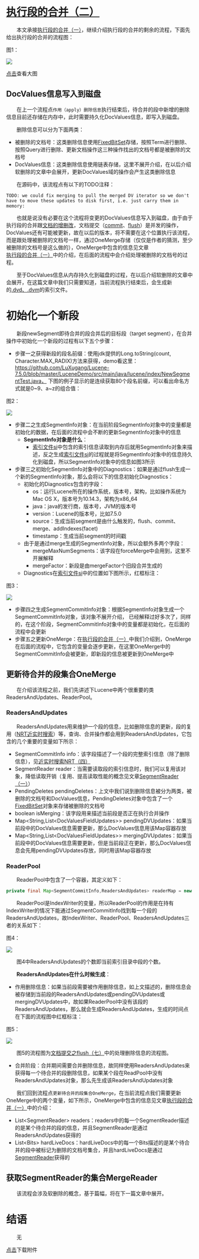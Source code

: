 # [执行段的合并（二）](https://www.amazingkoala.com.cn/Lucene/Index/)

&emsp;&emsp;本文承接[执行段的合并（一）](https://www.amazingkoala.com.cn/Lucene/Index/2019/1024/101.html)，继续介绍执行段的合并的剩余的流程，下面先给出执行段的合并的流程图：

图1：

<img src="执行段的合并（二）-image/1.png">

[点击]()查看大图

## DocValues信息写入到磁盘

&emsp;&emsp;在上一个流程点`作用（apply）删除信息`执行结束后，待合并的段中新增的删除信息目前还存储在内存中，此时需要持久化DocValues信息，即写入到磁盘。

&emsp;&emsp;删除信息可以分为下面两类：

- 被删除的文档号：这类删除信息使用[FixedBitSet](https://www.amazingkoala.com.cn/Lucene/gongjulei/2019/0404/45.html)存储，按照Term进行删除、按照Query进行删除、更新文档操作这三种操作找出的文档号都是被删除的文档号
- DocValues信息：这类删除信息使用链表存储，这里不展开介绍，在以后介绍软删除的文章中会展开，更新DocValues域的操作会产生这类删除信息

&emsp;&emsp;在源码中，该流程点有以下的TODO注释：

```text
TODO: we could fix merging to pull the merged DV iterator so we don't have to move these updates to disk first, i.e. just carry them in memory:
```

&emsp;&emsp;也就是说没有必要在这个流程将变更的DocValues信息写入到磁盘，由于由于执行段的合并跟[文档的增删改](https://www.amazingkoala.com.cn/Lucene/Index/2019/0626/68.html)，文档提交（[commit](https://www.amazingkoala.com.cn/Lucene/Index/2019/0906/91.html)、[flush](https://www.amazingkoala.com.cn/Lucene/Index/2019/0716/74.html)）是并发的操作，DocValues还有可能被更新，故在以后的版本，将不需要在这个位置执行该流程，而是跟处理被删除的文档号一样，通过OneMerge存储（仅仅是作者的猜测，至少被删除的文档号是这么做的），OneMerge中包含的信息见文章[执行段的合并（一）](https://www.amazingkoala.com.cn/Lucene/Index/2019/1024/101.html)中的介绍，在后面的流程中会介绍处理被删除的文档号的过程。

&emsp;&emsp;至于DocValues信息从内存持久化到磁盘的过程，在以后介绍软删除的文章中会展开，在这篇文章中我们只需要知道，当前流程执行结束后，会生成新的[.dvd、.dvm](https://www.amazingkoala.com.cn/Lucene/DocValues/2019/0218/33.html)的索引文件。

# 初始化一个新段

&emsp;&emsp;新段newSegment即待合并的段合并后的目标段（target segment），在合并操作中初始化一个新段的过程有以下五个步骤：

- 步骤一之获得新段的段名前缀：使用jdk提供的Long.toString(count, Character.MAX_RADIX)方法来获得，demo看这里：https://github.com/LuXugang/Lucene-7.5.0/blob/master/LuceneDemo/src/main/java/lucene/index/NewSegmentTest.java， 下图的例子显示的是连续获取80个段名前缀，可以看出命名方式就是0~9、a~z的组合值：

图2：

<img src="执行段的合并（二）-image/2.png">

- 步骤二之生成SegmentInfo对象：在当前阶段SegmentInfo对象中的变量都是初始化的数据，在后面的流程中会不断的更新SegmentInfo对象中的信息
  - **SegmentInfo对象是什么**：
    - [索引文件si](https://www.amazingkoala.com.cn/Lucene/suoyinwenjian/2019/0605/63.html)中包含的索引信息读取到内存后就用SegmentInfo对象来描述，反之生成[索引文件si](https://www.amazingkoala.com.cn/Lucene/suoyinwenjian/2019/0605/63.html)的过程就是将SegmentInfo对象中的信息持久化到磁盘，所以SegmentInfo对象中的信息如图3所示
- 步骤三之初始化SegmentInfo对象中的Diagnostics：如果是通过flush生成一个新的SegmentInfo对象，那么会将以下的信息初始化Diagnostics：
  - 初始化的Diagnostics包含的字段：
    - os：运行Lucene所在的操作系统，版本号，架构，比如操作系统为Mac OS X，版本号为10.14.3，架构为x86_64
    - java：java的发行商，版本号，JVM的版本号
    - version：Lucene的版本号，比如7.5.0
    - source：生成当前segment是由什么触发的，flush、commit、merge、addIndexes(facet)
    - timestamp：生成当前segment的时间戳
  - 由于是通过merge生成的SegmentInfo对象，所以会额外多两个字段：
    - mergeMaxNumSegments：该字段在forceMerge中会用到，这里不开展解释
    - mergeFactor：新段是由mergeFactor个旧段合并生成的
  - Diagnostics在[索引文件si](https://www.amazingkoala.com.cn/Lucene/suoyinwenjian/2019/0605/63.html)中的位置如下图所示，红框标注：

图3：

<img src="执行段的合并（二）-image/3.png">

- 步骤四之生成SegmentCommitInfo对象：根据SegmentInfo对象生成一个SegmentCommitInfo对象，该对象不展开介绍， 已经解释过好多次了，同样的，在这个阶段，SegmentCommitInfo对象中的变量都是初始化，在后面的流程中会更新
- 步骤五之更新OneMerge：在[执行段的合并（一）](https://www.amazingkoala.com.cn/Lucene/Index/2019/1024/101.html)中我们介绍到，OneMerge在后面的流程中，它包含的变量会逐步更新，在这里OneMerge中的SegmentCommitInfo会被更新，即新段的信息被更新到OneMerge中

## 更新待合并的段集合OneMerge

&emsp;&emsp;在介绍该流程之前，我们先讲述下Lucene中两个很重要的类ReadersAndUpdates、ReaderPool。

### ReadersAndUpdates

&emsp;&emsp;ReadersAndUpdates用来维护一个段的信息，比如删除信息的更新，段的复用（[NRT近实时搜索]([近实时搜索NRT（一）](https://www.amazingkoala.com.cn/Lucene/Index/2019/0916/93.html))）等，查询、合并操作都会用到ReadersAndUpdates，它包含的几个重要的变量如下所示：

- SegmentCommitInfo info：该字段描述了一个段的完整索引信息（除了删除信息），见[近实时搜索NRT（四）](https://www.amazingkoala.com.cn/Lucene/Index/2019/0925/96.html)
- SegmentReader reader：当需要读取段的索引信息时，我们可以复用该对象，降低读取开销（复用、提高读取性能的概念见文章[SegmentReader（一）](https://www.amazingkoala.com.cn/Lucene/Index/2019/1014/99.html)）
- PendingDeletes pendingDeletes：上文中我们说到删除信息被分为两类，被删除的文档号和DocValues信息，PendingDeletes对象中包含了一个[FixedBitSet](https://www.amazingkoala.com.cn/Lucene/gongjulei/2019/0404/45.html)对象来存储被删除的文档号
- boolean isMerging：该字段用来描述当前段是否正在执行合并操作
- Map<String,List\<DocValuesFieldUpdates\>\> pendingDVUpdates：如果当前段中的DocValues信息需要更新，那么DocValues信息用该Map容器存放
- Map<String,List\<DocValuesFieldUpdates\>\> mergingDVUpdates：如果当前段中的DocValues信息需要更新，但是当前段正在更新，那么DocValues信息会先用pendingDVUpdates存放，同时用该Map容器存放

### ReaderPool

&emsp;&emsp;ReaderPool中包含了一个容器，其定义如下：

```java
private final Map<SegmentCommitInfo,ReadersAndUpdates> readerMap = new HashMap<>();
```

&emsp;&emsp;ReaderPool是IndexWriter的变量，所以ReaderPool的作用是在持有IndexWriter的情况下能通过SegmentCommitInfo找到每一个段的ReadersAndUpdates，故IndexWriter、ReaderPool、ReadersAndUpdates三者的关系如下：

图4：

<img src="执行段的合并（二）-image/4.png">

&emsp;&emsp;图4中ReadersAndUpdates的个数即当前索引目录中段的个数。

&emsp;&emsp;**ReadersAndUpdates在什么时候生成**：

-	作用删除信息：如果当前段需要被作用删除信息，如上文描述的，删除信息会被存储到当前段的ReadersAndUpdates或pendingDVUpdates或mergingDVUpdates中，故如果ReaderPool中没有该段的ReadersAndUpdates，那么就会生成ReadersAndUpdates，生成的时间点在下面的流程图中红框标注：

图5：

<img src="执行段的合并（二）-image/5.png">

&emsp;&emsp;图5的流程图为[文档提交之flush（七）](https://www.amazingkoala.com.cn/Lucene/Index/2019/0807/80.html)中的处理删除信息的流程图。

-	合并阶段：合并期间需要合并删除信息，故同样使用ReadersAndUpdates来获得每一个待合并的段删除信息，如果某个段在ReadPool中没有ReadersAndUpdates对象，那么先生成该ReadersAndUpdates对象

&emsp;&emsp;我们回到流程点`更新待合并的段集合OneMerge`，在当前流程点我们需要更新OneMerge中的两个变量，如下所示，OneMerge中包含的信息见文章[执行段的合并（一）](https://www.amazingkoala.com.cn/Lucene/Index/2019/1024/101.html)中的介绍：

-	List\<SegmentReader\> readers：readers中的每一个SegmentReader描述的是某个待合并的段的信息，并且SegmentReader是通过ReadersAndUpdates获得的
-	List\<Bits\> hardLiveDocs：hardLiveDocs中的每一个Bits描述的是某个待合并的段中被标记为删除的文档号集合，并且hardLiveDocs是通过[SegmentReader](https://www.amazingkoala.com.cn/Lucene/Index/2019/1014/99.html)获得的

## 获取SegmentReader的集合MergeReader

&emsp;&emsp;该流程会涉及软删除的概念，基于篇幅，将在下一篇文章中展开。

# 结语

&emsp;&emsp;无

[点击](http://www.amazingkoala.com.cn/attachment/Lucene/Index/执行段的合并/执行段的合并（二）/执行段的合并（二）.zip)下载附件

